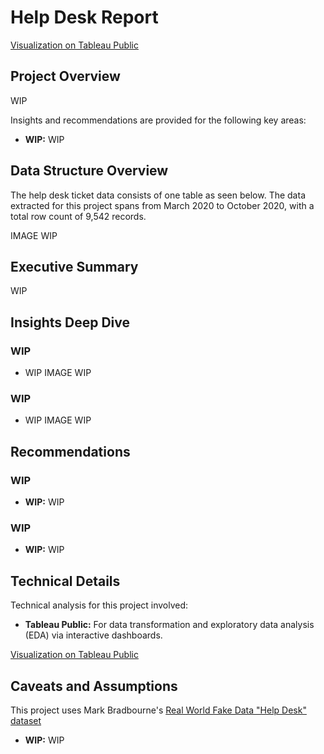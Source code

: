 # Help Desk Report
[Visualization on Tableau Public](https://public.tableau.com/app/profile/justinluzong/viz/HelpDeskReport_17477109774400/HelpDeskReport)

## Project Overview
WIP

Insights and recommendations are provided for the following key areas:
- **WIP:** WIP


## Data Structure Overview
The help desk ticket data consists of one table as seen below. The data extracted for this project spans from March 2020 to October 2020, with a total row count of 9,542 records.  

IMAGE WIP


## Executive Summary
WIP


## Insights Deep Dive
### WIP
- WIP
IMAGE WIP

### WIP
- WIP
IMAGE WIP


## Recommendations
### WIP
- **WIP:** WIP

### WIP
- **WIP:** WIP


## Technical Details
Technical analysis for this project involved:
- **Tableau Public:** For data transformation and exploratory data analysis (EDA) via interactive dashboards.

[Visualization on Tableau Public](https://public.tableau.com/app/profile/justinluzong/viz/HelpDeskReport_17477109774400/HelpDeskReport)


## Caveats and Assumptions
This project uses Mark Bradbourne's [Real World Fake Data "Help Desk" dataset](https://data.world/markbradbourne/rwfd-real-world-fake-data/workspace/file?filename=Help+Desk.csv)
- **WIP:** WIP
